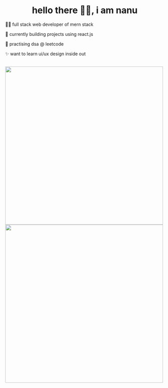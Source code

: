 <h1 align="center">hello there 🙋‍♂️, i am nanu</h1>

🧑‍💻 full stack web developer of mern stack

🏫 currently building projects using react.js

🏃 practising dsa @ leetcode

✨ want to learn ui/ux design inside out

<br>

<img width="500em" src="https://github-readme-stats.vercel.app/api?username=nanup&show_icons=true&theme=dark&hide_border=true"/>

<img width="500em" src="https://github-readme-stats.vercel.app/api/top-langs/?username=nanup&layout=compact&theme=dark&hide_border=true"/>
